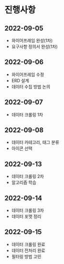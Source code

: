 # 진행사항
## 2022-09-05
- 와이어프레임 완성(1차)
- 요구사항 정의서 완성(1차)

## 2022-09-06
- 와이어프레임 수정
- ERD 설계
- 데이터 수집 방법 논의

## 2022-09-07
- 데이터 크롤링 1차

## 2022-09-08
- 데이터 카테고리, 태그 분류
- 아이콘 선택

## 2022-09-13
- 데이터 크롤링 2차
- 알고리즘 학습

## 2022-09-14
- 데이터 크롤링 3차
- 데이터 포맷 정리

## 2022-09-15
- 데이터 크롤링 완료
- 데이터 전처리 완료
- 필터링 방법 고민